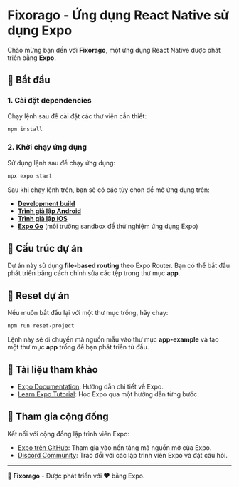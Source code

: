 # Fixorago - Ứng dụng React Native sử dụng Expo

Chào mừng bạn đến với **Fixorago**, một ứng dụng React Native được phát triển bằng **Expo**.

## 🚀 Bắt đầu

### 1. Cài đặt dependencies

Chạy lệnh sau để cài đặt các thư viện cần thiết:

```bash
npm install
```

### 2. Khởi chạy ứng dụng

Sử dụng lệnh sau để chạy ứng dụng:

```bash
npx expo start
```

Sau khi chạy lệnh trên, bạn sẽ có các tùy chọn để mở ứng dụng trên:

- **[Development build](https://docs.expo.dev/develop/development-builds/introduction/)**
- **[Trình giả lập Android](https://docs.expo.dev/workflow/android-studio-emulator/)**
- **[Trình giả lập iOS](https://docs.expo.dev/workflow/ios-simulator/)**
- **[Expo Go](https://expo.dev/go)** (môi trường sandbox để thử nghiệm ứng dụng Expo)

## 📂 Cấu trúc dự án

Dự án này sử dụng **file-based routing** theo Expo Router. Bạn có thể bắt đầu phát triển bằng cách chỉnh sửa các tệp trong thư mục **app**.

## 🔄 Reset dự án

Nếu muốn bắt đầu lại với một thư mục trống, hãy chạy:

```bash
npm run reset-project
```

Lệnh này sẽ di chuyển mã nguồn mẫu vào thư mục **app-example** và tạo một thư mục **app** trống để bạn phát triển từ đầu.

## 📖 Tài liệu tham khảo

- [Expo Documentation](https://docs.expo.dev/): Hướng dẫn chi tiết về Expo.
- [Learn Expo Tutorial](https://docs.expo.dev/tutorial/introduction/): Học Expo qua một hướng dẫn từng bước.

## 🤝 Tham gia cộng đồng

Kết nối với cộng đồng lập trình viên Expo:

- [Expo trên GitHub](https://github.com/expo/expo): Tham gia vào nền tảng mã nguồn mở của Expo.
- [Discord Community](https://chat.expo.dev): Trao đổi với các lập trình viên Expo và đặt câu hỏi.

---

📌 **Fixorago** - Được phát triển với ❤️ bằng Expo.

